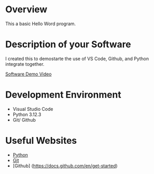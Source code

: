 # Overview

This a basic Hello Word program. 

# Description of your Software

I created this to demostarte the use of VS Code, Github, and Python integrate together.



[Software Demo Video](https://youtu.be/OGMrAnndznY)

# Development Environment

* Visual Studio Code
* Python 3.12.3
* Git/ Github

# Useful Websites

* [Python](https://www.python.org/downloads/)
* [Git](https://git-scm.com/)
* [Github] (https://docs.github.com/en/get-started)